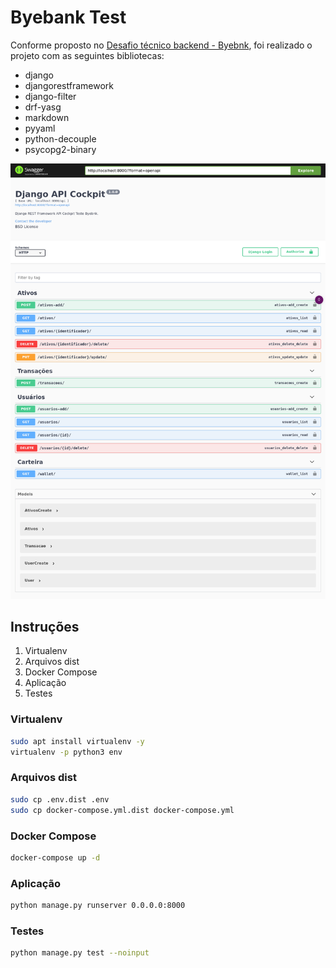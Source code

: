 # Byebank Test

Conforme proposto no [Desafio técnico backend - Byebnk](https://gitlab.com/byebnk/desafio-backend), foi realizado o projeto com as seguintes bibliotecas:

* django
* djangorestframework
* django-filter
* drf-yasg
* markdown
* pyyaml
* python-decouple
* psycopg2-binary

![API](./static/img/API_Byebnk.png?raw=true)

## Instruções

1. Virtualenv
2. Arquivos dist
3. Docker Compose
4. Aplicação
5. Testes

### Virtualenv

```bash
sudo apt install virtualenv -y
virtualenv -p python3 env
```


### Arquivos dist

```bash
sudo cp .env.dist .env
sudo cp docker-compose.yml.dist docker-compose.yml
```

### Docker Compose

```bash
docker-compose up -d
```

### Aplicação

```bash
python manage.py runserver 0.0.0.0:8000
```

### Testes

```bash
python manage.py test --noinput
```

